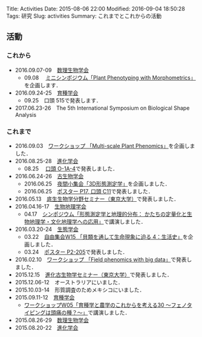 Title: Activities
Date: 2015-08-06 22:00
Modified: 2016-09-04 18:50:28
Tags: 研究
Slug: activities
Summary: これまでとこれからの活動

## 活動
### これから
* 2016.09.07-09　[数理生物学会](http://bio-math10.biology.kyushu-u.ac.jp/jsmb2016/home.html)
	* 09.08　 [ミニシンポジウム「Plant Phenotyping with Morphometrics」](http://bio-math10.biology.kyushu-u.ac.jp/jsmb2016/minisymposia.html)を企画します．
* 2016.09.24-25　[育種学会](http://www.nacos.com/jsb/06/06gaiyou.html)
	* 09.25　口頭 515で発表します．
* 2017.06.23-26　The 5th International Symposium on Biological Shape Analysis


### これまで
* 2016.09.03　[ワークショップ 「Multi-scale Plant Phenomics」](http://www.morphometrics.jp/pages/workshop2016plantphenomics.html)を企画しました．
* 2016.08.25-28　[進化学会](http://www.kuba.co.jp/sesj2016/)
	* 08.25　 [口頭 O-1A-4](http://www.kuba.co.jp/sesj2016/program.html)で発表しました．
* 2016.06.24-26　[古生物学会](http://www.palaeo-soc-japan.jp/index.html)
	* 2016.06.25　[夜間小集会「3D形態測定学」](http://www.morphometrics.jp/pages/workshop2016psj.html)を企画しました．
	* 2016.06.25　[ポスター P17, 口頭 C11](http://www.palaeo-soc-japan.jp/download/meeting_program_PDF/1606_Fukui_program.pdf)で発表しました．
* 2016.05.13　[底生生物学分野セミナー（東京大学）](http://www.ecosystem.aori.u-tokyo.ac.jp/benthos/)で発表しました．
* 2016.04.16-17　[生物地理学会](http://biogeo.a.la9.jp/)
	* 04.17　[シンポジウム「形態測定学と地理的分布： かたちの定量化と生物地理学・文化地理学への応用」](http://biogeo.a.la9.jp/meeting/sympo/2016%20program.htm)で講演しました．
* 2016.03.20-24　[生態学会](http://www.esj.ne.jp/meeting/63/ "第63回日本生態学会大会@仙台")
	* 03.22　[自由集会W15 「貝類を通して生命現象に迫る 4：生活史」](http://www.molluscoida.org/workshops/workshop2016esj)を企画しました．
	* 03.24　[ポスター P2-205](http://www.esj.ne.jp/meeting/abst/63/poster_P2-204_.html)で発表しました．
* 2016.02.10　[ワークショップ 「Field phenomics with big data」](https://sites.google.com/a/ut-biomet.org/pheno-ws/home)で発表しました．
* 2015.12.15　[進化古生物学セミナー（東京大学）](https://sites.google.com/site/todaisemipbio/)で発表しました．	
* 2015.12.06-12　オーストラリアにいました．
* 2015.10.03-14　形質調査のためメキシコにいました．
* 2015.09.11-12　[育種学会](http://www.nacos.com/jsb/06/06gaiyou.html "第128回講演会@新潟大学")
	* [ワークショップW05「育種学と農学のこれからを考える30 〜フェノタイピングは頭痛の種？〜」](https://sites.google.com/a/ut-biomet.org/jsb-2015autumn-workshop/)で講演しました．
* 2015.08.26-29　[数理生物学会](http://jsmbcjk2015.webcrow.jp/jp/index.html "2015年日本数理生物学会/日中韓数理生物学コロキウム合同大会@同志社大学")
* 2015.08.20-22　[進化学会](http://evolgen.biol.se.tmu.ac.jp/sesj2015/ "New Technologyが拓く進化学の新地平@中央大学")